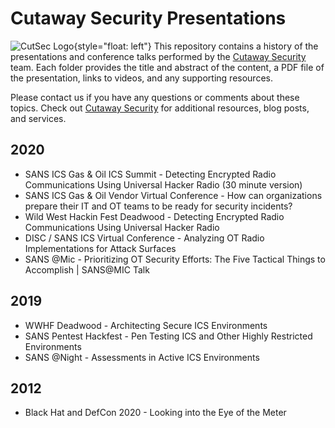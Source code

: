 # Cutaway Security Presentations

![CutSec Logo](https://www.cutawaysecurity.com/wp-content/uploads/2019/08/logo.png){style="float: left"} This repository contains a history of the presentations and conference talks performed by the [Cutaway Security](https://www.cutawaysecurity.com/) team. Each folder provides the title and abstract of the content, a PDF file of the presentation, links to videos, and any supporting resources. 

Please contact us if you have any questions or comments about these topics. Check out [Cutaway Security](https://www.cutawaysecurity.com/) for additional resources, blog posts, and services.

## 2020

* SANS ICS Gas & Oil ICS Summit - Detecting Encrypted Radio Communications Using Universal Hacker Radio (30 minute version)
* SANS ICS Gas & Oil Vendor Virtual Conference - How can organizations prepare their IT and OT teams to be ready for security incidents?
* Wild West Hackin Fest Deadwood - Detecting Encrypted Radio Communications Using Universal Hacker Radio
* DISC / SANS ICS Virtual Conference - Analyzing OT Radio Implementations for Attack Surfaces 
* SANS @Mic - Prioritizing OT Security Efforts: The Five Tactical Things to Accomplish | SANS@MIC Talk

## 2019

* WWHF Deadwood - Architecting Secure ICS Environments
* SANS Pentest Hackfest - Pen Testing ICS and Other Highly Restricted Environments
* SANS @Night - Assessments in Active ICS Environments

## 2012

* Black Hat and DefCon 2020 - Looking into the Eye of the Meter